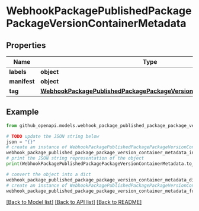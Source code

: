# WebhookPackagePublishedPackagePackageVersionContainerMetadata


## Properties

Name | Type | Description | Notes
------------ | ------------- | ------------- | -------------
**labels** | **object** |  | [optional] 
**manifest** | **object** |  | [optional] 
**tag** | [**WebhookPackagePublishedPackagePackageVersionContainerMetadataTag**](WebhookPackagePublishedPackagePackageVersionContainerMetadataTag.md) |  | [optional] 

## Example

```python
from github_openapi.models.webhook_package_published_package_package_version_container_metadata import WebhookPackagePublishedPackagePackageVersionContainerMetadata

# TODO update the JSON string below
json = "{}"
# create an instance of WebhookPackagePublishedPackagePackageVersionContainerMetadata from a JSON string
webhook_package_published_package_package_version_container_metadata_instance = WebhookPackagePublishedPackagePackageVersionContainerMetadata.from_json(json)
# print the JSON string representation of the object
print(WebhookPackagePublishedPackagePackageVersionContainerMetadata.to_json())

# convert the object into a dict
webhook_package_published_package_package_version_container_metadata_dict = webhook_package_published_package_package_version_container_metadata_instance.to_dict()
# create an instance of WebhookPackagePublishedPackagePackageVersionContainerMetadata from a dict
webhook_package_published_package_package_version_container_metadata_from_dict = WebhookPackagePublishedPackagePackageVersionContainerMetadata.from_dict(webhook_package_published_package_package_version_container_metadata_dict)
```
[[Back to Model list]](../README.md#documentation-for-models) [[Back to API list]](../README.md#documentation-for-api-endpoints) [[Back to README]](../README.md)


